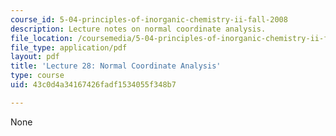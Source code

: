```yaml
---
course_id: 5-04-principles-of-inorganic-chemistry-ii-fall-2008
description: Lecture notes on normal coordinate analysis.
file_location: /coursemedia/5-04-principles-of-inorganic-chemistry-ii-fall-2008/43c0d4a34167426fadf1534055f348b7_lecture_28.pdf
file_type: application/pdf
layout: pdf
title: 'Lecture 28: Normal Coordinate Analysis'
type: course
uid: 43c0d4a34167426fadf1534055f348b7

---
```

None